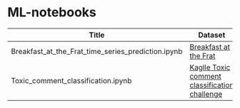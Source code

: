 # ML-notebooks

| Title | Dataset | Approach | Technologies | 
|-------|---------|----------|--------------|
|Breakfast_at_the_Frat_time_series_prediction.ipynb| [Breakfast at the Frat](https://www.dunnhumby.com/careers/engineering/sourcefiles) | Time Series Analysis | fbprophet|
|Toxic_comment_classification.ipynb| [Kaglle Toxic comment classification challenge](https://www.kaggle.com/c/jigsaw-toxic-comment-classification-challenge/data) |  Multilabel text classification | NLTK, Tensoflow 2.0, keras |
 
